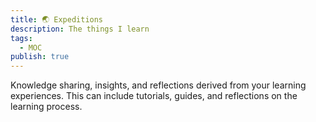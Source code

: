 ```yaml
---
title: 🌏 Expeditions
description: The things I learn
tags:
  - MOC
publish: true
---
```


Knowledge sharing, insights, and reflections derived from your learning experiences. This can include tutorials, guides, and reflections on the learning process.







